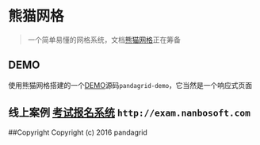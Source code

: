 # 熊猫网格
>  一个简单易懂的网格系统，文档[熊猫网格](http://chinaun.me/ "pandagrid")正在筹备 

## DEMO
使用熊猫网格搭建的一个[DEMO](http://demo.chinaun.me/pandagrid-demo)源码``` pandagrid-demo ```，它当然是一个响应式页面  

## 线上案例 [考试报名系统](http://exam.nanbosoft.com) ```http://exam.nanbosoft.com```

##Copyright
Copyright (c) 2016 pandagrid
